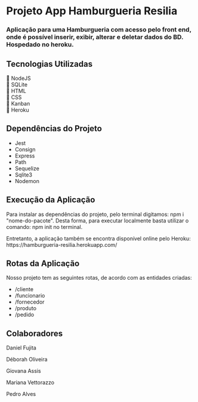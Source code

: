 # Projeto App Hamburgueria Resilia

<h3>Aplicação para uma Hamburgueria com acesso pelo front end, onde é possível inserir, exibir, alterar e deletar dados do BD. Hospedado no heroku.</h3>

## Tecnologias Utilizadas

🍔 NodeJS <br>
🍔 SQLite <br>
🍔 HTML <br>
🍔 CSS <br>
🍔 Kanban <br>
🍔 Heroku

## Dependências do Projeto

+ Jest
+ Consign
+ Express
+ Path
+ Sequelize
+ Sqlite3
+ Nodemon

## Execução da Aplicação

<p>Para instalar as dependências do projeto, pelo terminal digitamos: npm i "nome-do-pacote". Desta forma, para executar localmente basta utilizar o comando: npm init no terminal.</p>
<p>Entretanto, a aplicação também se encontra disponível online pelo Heroku: https://hamburgueria-resilia.herokuapp.com/</p>

## Rotas da Aplicação

<p>Nosso projeto tem as seguintes rotas, de acordo com as entidades criadas:</p>

+ /cliente
+ /funcionario
+ /fornecedor
+ /produto
+ /pedido

## Colaboradores

<p>Daniel Fujita</p>
<p>Déborah Oliveira</p>
<p>Giovana Assis</p>
<p>Mariana Vettorazzo</p>
<p>Pedro Alves</p>

